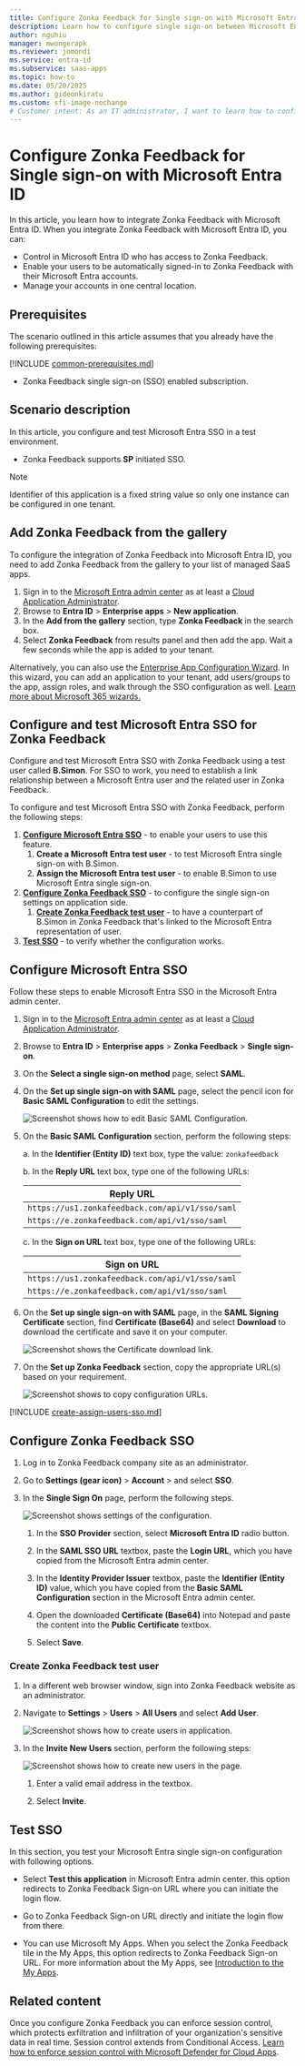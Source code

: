 ```yaml
---
title: Configure Zonka Feedback for Single sign-on with Microsoft Entra ID
description: Learn how to configure single sign-on between Microsoft Entra ID and Zonka Feedback.
author: nguhiu
manager: mwongerapk
ms.reviewer: jomondi
ms.service: entra-id
ms.subservice: saas-apps
ms.topic: how-to
ms.date: 05/20/2025
ms.author: gideonkiratu
ms.custom: sfi-image-nochange
# Customer intent: As an IT administrator, I want to learn how to configure single sign-on between Microsoft Entra ID and Zonka Feedback so that I can control who has access to Zonka Feedback, enable automatic sign-in with Microsoft Entra accounts, and manage my accounts in one central location.
---
```


# Configure Zonka Feedback for Single sign-on with Microsoft Entra ID

In this article,  you learn how to integrate Zonka Feedback with Microsoft Entra ID. When you integrate Zonka Feedback with Microsoft Entra ID, you can:

* Control in Microsoft Entra ID who has access to Zonka Feedback.
* Enable your users to be automatically signed-in to Zonka Feedback with their Microsoft Entra accounts.
* Manage your accounts in one central location.

## Prerequisites
The scenario outlined in this article assumes that you already have the following prerequisites:

[!INCLUDE [common-prerequisites.md](~/identity/saas-apps/includes/common-prerequisites.md)]
* Zonka Feedback single sign-on (SSO) enabled subscription.

## Scenario description

In this article,  you configure and test Microsoft Entra SSO in a test environment.

* Zonka Feedback supports **SP** initiated SSO.

> [!NOTE]
> Identifier of this application is a fixed string value so only one instance can be configured in one tenant.

## Add Zonka Feedback from the gallery

To configure the integration of Zonka Feedback into Microsoft Entra ID, you need to add Zonka Feedback from the gallery to your list of managed SaaS apps.

1. Sign in to the [Microsoft Entra admin center](https://entra.microsoft.com) as at least a [Cloud Application Administrator](~/identity/role-based-access-control/permissions-reference.md#cloud-application-administrator).
1. Browse to **Entra ID** > **Enterprise apps** > **New application**.
1. In the **Add from the gallery** section, type **Zonka Feedback** in the search box.
1. Select **Zonka Feedback** from results panel and then add the app. Wait a few seconds while the app is added to your tenant.

Alternatively, you can also use the [Enterprise App Configuration Wizard](https://portal.office.com/AdminPortal/home?Q=Docs#/azureadappintegration). In this wizard, you can add an application to your tenant, add users/groups to the app, assign roles, and walk through the SSO configuration as well. [Learn more about Microsoft 365 wizards.](/microsoft-365/admin/misc/azure-ad-setup-guides)

## Configure and test Microsoft Entra SSO for Zonka Feedback

Configure and test Microsoft Entra SSO with Zonka Feedback using a test user called **B.Simon**. For SSO to work, you need to establish a link relationship between a Microsoft Entra user and the related user in Zonka Feedback.

To configure and test Microsoft Entra SSO with Zonka Feedback, perform the following steps:

1. **[Configure Microsoft Entra SSO](#configure-microsoft-entra-sso)** - to enable your users to use this feature.
    1. **Create a Microsoft Entra test user** - to test Microsoft Entra single sign-on with B.Simon.
    1. **Assign the Microsoft Entra test user** - to enable B.Simon to use Microsoft Entra single sign-on.
1. **[Configure Zonka Feedback SSO](#configure-zonka-feedback-sso)** - to configure the single sign-on settings on application side.
    1. **[Create Zonka Feedback test user](#create-zonka-feedback-test-user)** - to have a counterpart of B.Simon in Zonka Feedback that's linked to the Microsoft Entra representation of user.
1. **[Test SSO](#test-sso)** - to verify whether the configuration works.

## Configure Microsoft Entra SSO

Follow these steps to enable Microsoft Entra SSO in the Microsoft Entra admin center.

1. Sign in to the [Microsoft Entra admin center](https://entra.microsoft.com) as at least a [Cloud Application Administrator](~/identity/role-based-access-control/permissions-reference.md#cloud-application-administrator).
1. Browse to **Entra ID** > **Enterprise apps** > **Zonka Feedback** > **Single sign-on**.
1. On the **Select a single sign-on method** page, select **SAML**.
1. On the **Set up single sign-on with SAML** page, select the pencil icon for **Basic SAML Configuration** to edit the settings.

   ![Screenshot shows how to edit Basic SAML Configuration.](common/edit-urls.png "Basic Configuration")

1. On the **Basic SAML Configuration** section, perform the following steps:

    a. In the **Identifier (Entity ID)** text box, type the value:
    `zonkafeedback`

    b. In the **Reply URL** text box, type one of the following URLs:

    | **Reply URL**|
    |---------------|
    | `https://us1.zonkafeedback.com/api/v1/sso/saml` |
    | `https://e.zonkafeedback.com/api/v1/sso/saml` |

    c. In the **Sign on URL** text box, type one of the following URLs:

    | **Sign on URL** |
    |------------------|
    | `https://us1.zonkafeedback.com/api/v1/sso/saml` |
    | `https://e.zonkafeedback.com/api/v1/sso/saml` |

1. On the **Set up single sign-on with SAML** page, in the **SAML Signing Certificate** section, find **Certificate (Base64)** and select **Download** to download the certificate and save it on your computer.

	![Screenshot shows the Certificate download link.](common/certificatebase64.png "Certificate")

1. On the **Set up Zonka Feedback** section, copy the appropriate URL(s) based on your requirement.

	![Screenshot shows to copy configuration URLs.](common/copy-configuration-urls.png "Metadata")

<a name='create-a-microsoft-entra-id-test-user'></a>

[!INCLUDE [create-assign-users-sso.md](~/identity/saas-apps/includes/create-assign-users-sso.md)]

## Configure Zonka Feedback SSO

1. Log in to Zonka Feedback company site as an administrator.

1. Go to **Settings (gear icon)** > **Account** > and select **SSO**.

1. In the **Single Sign On** page, perform the following steps.

    ![Screenshot shows settings of the configuration.](./media/zonka-feedback-tutorial/settings.png "Account")

    1. In the **SSO Provider** section, select **Microsoft Entra ID** radio button.

    1. In the **SAML SSO URL** textbox, paste the **Login URL**, which you have copied from the Microsoft Entra admin center.

    1. In the **Identity Provider Issuer** textbox, paste the **Identifier (Entity ID)** value, which you have copied from the  **Basic SAML Configuration** section in the Microsoft Entra admin center.

    1. Open the downloaded **Certificate (Base64)** into Notepad and paste the content into the **Public Certificate** textbox.

    1. Select **Save**.

### Create Zonka Feedback test user

1. In a different web browser window, sign into Zonka Feedback website as an administrator.

1. Navigate to **Settings** > **Users** > **All Users** and select **Add User**.

    ![Screenshot shows how to create users in application.](./media/zonka-feedback-tutorial/create.png "Users")

1. In the **Invite New Users** section, perform the following steps:

    ![Screenshot shows how to create new users in the page.](./media/zonka-feedback-tutorial/details.png "Creating Users")

    1. Enter a valid email address in the textbox.

    1. Select **Invite**.

## Test SSO 

In this section, you test your Microsoft Entra single sign-on configuration with following options.
 
* Select **Test this application** in Microsoft Entra admin center. this option redirects to Zonka Feedback Sign-on URL where you can initiate the login flow.
 
* Go to Zonka Feedback Sign-on URL directly and initiate the login flow from there.
 
* You can use Microsoft My Apps. When you select the Zonka Feedback tile in the My Apps, this option redirects to Zonka Feedback Sign-on URL. For more information about the My Apps, see [Introduction to the My Apps](https://support.microsoft.com/account-billing/sign-in-and-start-apps-from-the-my-apps-portal-2f3b1bae-0e5a-4a86-a33e-876fbd2a4510).

## Related content

Once you configure Zonka Feedback you can enforce session control, which protects exfiltration and infiltration of your organization's sensitive data in real time. Session control extends from Conditional Access. [Learn how to enforce session control with Microsoft Defender for Cloud Apps](/cloud-app-security/proxy-deployment-any-app).
